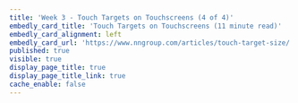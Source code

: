 ```yaml
---
title: 'Week 3 - Touch Targets on Touchscreens (4 of 4)'
embedly_card_title: 'Touch Targets on Touchscreens (11 minute read)'
embedly_card_alignment: left
embedly_card_url: 'https://www.nngroup.com/articles/touch-target-size/'
published: true
visible: true
display_page_title: true
display_page_title_link: true
cache_enable: false
---
```

